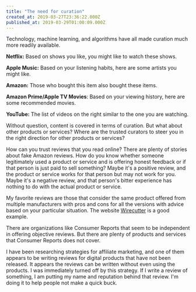 ```yaml
---
title: "The need for curation"
created_at: 2019-03-27T23:36:22.000Z
published_at: 2019-03-29T01:00:09.000Z
---
```

Technology, machine learning, and algorithms have all made curation much more readily available.

**Netflix:** Based on shows you like, you might like to watch these shows.

**Apple Music:** Based on your listening habits, here are some artists you might like.

**Amazon:** Those who bought this item also bought these items. 

**Amazon Prime/Apple TV Movies**: Based on your viewing history, here are some recommended movies.

**YouTube:** The list of videos on the right similar to the one you are watching.

Without question, content is covered in terms of curation. But what about other products or services? Where are the trusted curators to steer you in the right direction for other products or services?

How can you trust reviews that you read online? There are plenty of stories about fake Amazon reviews. How do you know whether someone legitimately used a product or service and is offering honest feedback or if that person is just paid to sell something? Maybe it's a positive review, and the product or service works for that person but may not work for you. Maybe it's a negative review, and that person's bitter experience has nothing to do with the actual product or service.

My favorite reviews are those that consider the same product offered from multiple manufacturers with pros and cons for all the versions with advice based on your particular situation. The website [Wirecutter](https://thewirecutter.com) is a good example.

There are organizations like Consumer Reports that seem to be independent in offering objective reviews. But there are plenty of products and services that Consumer Reports does not cover.

I have been researching strategies for affiliate marketing, and one of them appears to be writing reviews for digital products that have not been released. It appears the reviews can be written without even using the products. I was immediately turned off by this strategy. If I write a review of something, I am putting my name and reputation behind that review. I'm doing it to help people not make a quick buck.
